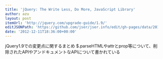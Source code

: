 ```yaml
---
title: 'jQuery: The Write Less, Do More, JavaScript Library'
author: azu
layout: post
itemUrl: 'http://jquery.com/upgrade-guide/1.9/'
editJSONPath: 'https://github.com/jser/jser.info/edit/gh-pages/data/2012/12/index.json'
date: '2012-12-11T18:36:00+00:00'
---
```

jQuery1.9での変更点に関するまとめ
$.parseHTMLやattrとprop等について、削除されたAPIやアンドキュメントなAPIについて書かれている
